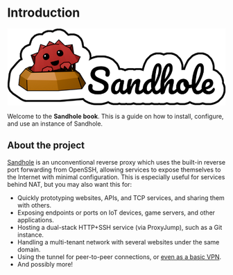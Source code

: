 # Introduction

![The Sandhole logo, with Ferris partially inside a sandhole and the name "Sandhole" written in cursive beside them.](./logo.png)

Welcome to the **Sandhole book**. This is a guide on how to install, configure, and use an instance of Sandhole.

## About the project

[Sandhole](https://github.com/EpicEric/sandhole) is an unconventional reverse proxy which uses the built-in reverse port forwarding from OpenSSH, allowing services to expose themselves to the Internet with minimal configuration. This is especially useful for services behind NAT, but you may also want this for:

- Quickly prototyping websites, APIs, and TCP services, and sharing them with others.
- Exposing endpoints or ports on IoT devices, game servers, and other applications.
- Hosting a dual-stack HTTP+SSH service (via ProxyJump), such as a Git instance.
- Handling a multi-tenant network with several websites under the same domain.
- Using the tunnel for peer-to-peer connections, or [even as a basic VPN](./local_forwarding.md).
- And possibly more!
